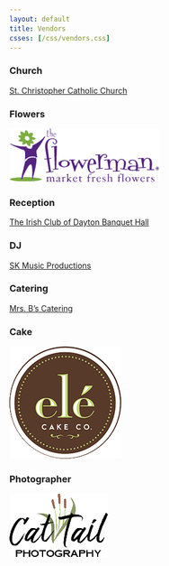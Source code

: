 ```yaml
---
layout: default
title: Vendors
csses: [/css/vendors.css]
---
```


### Church

[St. Christopher Catholic Church](http://church.stchristopheronline.com/)

### Flowers

[![Flowerman](/images/flower-man.png)](http://flowermanflowers.com/)

### Reception

[The Irish Club of Dayton Banquet Hall](http://www.irishclubdayton.com/)

### DJ

[SK Music Productions](http://www.skmusicproductions.com/)

### Catering

[Mrs. B’s Catering](http://mrsbscatering.com/)

### Cake

[![el&eacute; Cake Co](/images/ele-cake.png)](http://www.elecakeco.com/)

### Photographer

[![Cat Tail Photography](/images/cat-tail.png)](http://www.cattailphotography.com/)
